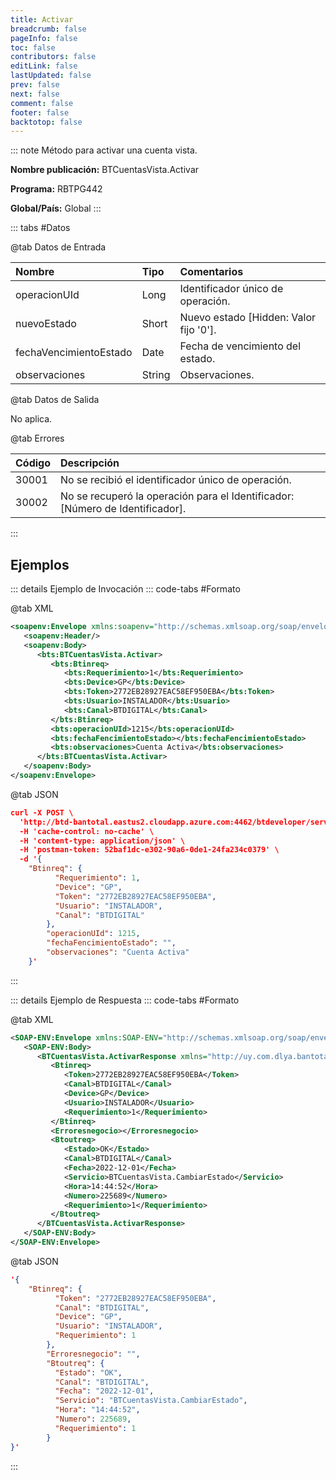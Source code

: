 ```yaml
---
title: Activar
breadcrumb: false
pageInfo: false
toc: false
contributors: false
editLink: false
lastUpdated: false
prev: false
next: false
comment: false
footer: false
backtotop: false
---
```


<!-- ABRE DATOS DEL MÉTODO -->
::: note Método para activar una cuenta vista.

**Nombre publicación:** BTCuentasVista.Activar

**Programa:** RBTPG442

**Global/País:** Global
:::
<!-- CIERRA DATOS DEL MÉTODO -->

<!-- ABRE TABLA DE DATOS -->
::: tabs #Datos 

@tab Datos de Entrada

Nombre | Tipo | Comentarios
:--------- | :--------- | :---------
operacionUId | Long | Identificador único de operación.
nuevoEstado | Short | Nuevo estado [Hidden: Valor fijo '0'].
fechaVencimientoEstado | Date | Fecha de vencimiento del estado.
observaciones | String | Observaciones.

@tab Datos de Salida

No aplica.

@tab Errores

Código | Descripción
:--------- | :-----------
30001 | No se recibió el identificador único de operación.
30002 | No se recuperó la operación para el Identificador: [Número de Identificador].
::: 
<!-- CIERRA TABLA DE DATOS -->

## **Ejemplos**

<!-- ABRE EJEMPLO DE INVOCACIÓN -->
::: details Ejemplo de Invocación 
::: code-tabs #Formato

@tab XML
```xml
<soapenv:Envelope xmlns:soapenv="http://schemas.xmlsoap.org/soap/envelope/" xmlns:bts="http://uy.com.dlya.bantotal/BTSOA/">
   <soapenv:Header/>
   <soapenv:Body>
      <bts:BTCuentasVista.Activar>
         <bts:Btinreq>
            <bts:Requerimiento>1</bts:Requerimiento>
            <bts:Device>GP</bts:Device>
            <bts:Token>2772EB28927EAC58EF950EBA</bts:Token>
            <bts:Usuario>INSTALADOR</bts:Usuario>
            <bts:Canal>BTDIGITAL</bts:Canal>
         </bts:Btinreq>
         <bts:operacionUId>1215</bts:operacionUId>
         <bts:fechaFencimientoEstado></bts:fechaFencimientoEstado>
         <bts:observaciones>Cuenta Activa</bts:observaciones>
      </bts:BTCuentasVista.Activar>
   </soapenv:Body>
</soapenv:Envelope>
```

@tab JSON
```json
curl -X POST \
  'http://btd-bantotal.eastus2.cloudapp.azure.com:4462/btdeveloper/servlet/com.dlya.bantotal.odwsbt_BTCuentasVista?Activar' \
  -H 'cache-control: no-cache' \
  -H 'content-type: application/json' \
  -H 'postman-token: 52baf1dc-e302-90a6-0de1-24fa234c0379' \
  -d '{
	"Btinreq": {
          "Requerimiento": 1,
          "Device": "GP",
          "Token": "2772EB28927EAC58EF950EBA",
          "Usuario": "INSTALADOR",
          "Canal": "BTDIGITAL"
        },
        "operacionUId": 1215,
        "fechaFencimientoEstado": "",
        "observaciones": "Cuenta Activa"
    }'
```
:::
<!-- CIERRA EJEMPLO DE INVOCACIÓN -->

<!-- ABRE EJEMPLO DE RESPUESTA -->
::: details Ejemplo de Respuesta 
::: code-tabs #Formato

@tab XML
```xml
<SOAP-ENV:Envelope xmlns:SOAP-ENV="http://schemas.xmlsoap.org/soap/envelope/" xmlns:xsd="http://www.w3.org/2001/XMLSchema" xmlns:SOAP-ENC="http://schemas.xmlsoap.org/soap/encoding/" xmlns:xsi="http://www.w3.org/2001/XMLSchema-instance">
   <SOAP-ENV:Body>
      <BTCuentasVista.ActivarResponse xmlns="http://uy.com.dlya.bantotal/BTSOA/">
         <Btinreq>
            <Token>2772EB28927EAC58EF950EBA</Token>
            <Canal>BTDIGITAL</Canal>
            <Device>GP</Device>
            <Usuario>INSTALADOR</Usuario>
            <Requerimiento>1</Requerimiento>
         </Btinreq>
         <Erroresnegocio></Erroresnegocio>
         <Btoutreq>
            <Estado>OK</Estado>
            <Canal>BTDIGITAL</Canal>
            <Fecha>2022-12-01</Fecha>
            <Servicio>BTCuentasVista.CambiarEstado</Servicio>
            <Hora>14:44:52</Hora>
            <Numero>225689</Numero>
            <Requerimiento>1</Requerimiento>
         </Btoutreq>
      </BTCuentasVista.ActivarResponse>
   </SOAP-ENV:Body>
</SOAP-ENV:Envelope>
```

@tab JSON
```json
'{
	"Btinreq": {
          "Token": "2772EB28927EAC58EF950EBA",
          "Canal": "BTDIGITAL",
          "Device": "GP",
          "Usuario": "INSTALADOR",
          "Requerimiento": 1
        },
        "Erroresnegocio": "",
        "Btoutreq": {
          "Estado": "OK",
          "Canal": "BTDIGITAL",
          "Fecha": "2022-12-01",
          "Servicio": "BTCuentasVista.CambiarEstado",
          "Hora": "14:44:52",
          "Numero": 225689,
          "Requerimiento": 1
        }
}'
```
::: 
<!-- CIERRA EJEMPLO DE RESPUESTA -->